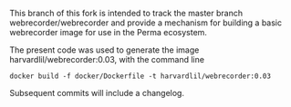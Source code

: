 This branch of this fork is intended to track the master branch
webrecorder/webrecorder and provide a mechanism for building a basic
webrecorder image for use in the Perma ecosystem.

The present code was used to generate the image
harvardlil/webrecorder:0.03, with the command line

```
docker build -f docker/Dockerfile -t harvardlil/webrecorder:0.03 
```

Subsequent commits will include a changelog.
